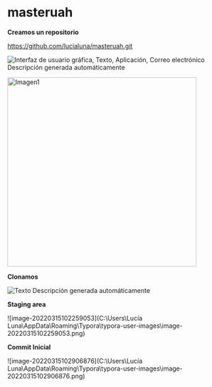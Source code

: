# masteruah
**Creamos un repositorio**

https://github.com/lucialuna/masteruah.git

![Interfaz de usuario gráfica, Texto, Aplicación, Correo electrónico  Descripción generada automáticamente](file:///C:/Users/LUCALU~1/AppData/Local/Temp/msohtmlclip1/01/clip_image002.gif)

<img width="425" alt="Imagen1" src="https://user-images.githubusercontent.com/100085938/158353075-3ed077d5-1344-41d2-91a1-d272b234f92b.png">

**Clonamos**

![Texto  Descripción generada automáticamente](file:///C:/Users/LUCALU~1/AppData/Local/Temp/msohtmlclip1/01/clip_image004.gif)




**Staging area**

![image-20220315102259053](C:\Users\Lucía Luna\AppData\Roaming\Typora\typora-user-images\image-20220315102259053.png)




**Commit Inicial**

![image-20220315102906876](C:\Users\Lucía Luna\AppData\Roaming\Typora\typora-user-images\image-20220315102906876.png)





